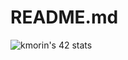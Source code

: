 # README.md

![kmorin's 42 stats](https://badge.mediaplus.ma/darkblue/kmorin?1337Badge=off&UM6P=off)

<div align="center">
 <a href="https://github.com/Killian-Morin/42" title="Go to main 42 GitHub repo"></a>
</div>
